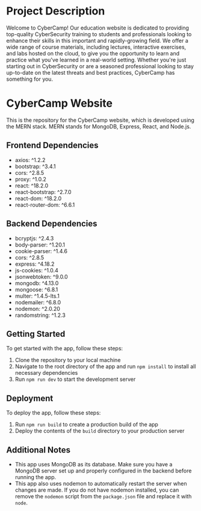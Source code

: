 # Project Description 

Welcome to CyberCamp! Our education website is dedicated to providing top-quality CyberSecurity training to students and professionals looking to enhance their skills in this important and rapidly-growing field. We offer a wide range of course materials, including lectures, interactive exercises, and labs hosted on the cloud, to give you the opportunity to learn and practice what you've learned in a real-world setting. Whether you're just starting out in CyberSecurity or are a seasoned professional looking to stay up-to-date on the latest threats and best practices, CyberCamp has something for you.

# CyberCamp Website

This is the repository for the CyberCamp website, which is developed using the MERN stack. MERN stands for MongoDB, Express, React, and Node.js. 

## Frontend Dependencies

- axios: ^1.2.2
- bootstrap: ^3.4.1
- cors: ^2.8.5
- proxy: ^1.0.2
- react: ^18.2.0
- react-bootstrap: ^2.7.0
- react-dom: ^18.2.0
- react-router-dom: ^6.6.1

## Backend Dependencies

- bcryptjs: ^2.4.3
- body-parser: ^1.20.1
- cookie-parser: ^1.4.6
- cors: ^2.8.5
- express: ^4.18.2
- js-cookies: ^1.0.4
- jsonwebtoken: ^9.0.0
- mongodb: ^4.13.0
- mongoose: ^6.8.1
- multer: ^1.4.5-lts.1
- nodemailer: ^6.8.0
- nodemon: ^2.0.20
- randomstring: ^1.2.3

## Getting Started

To get started with the app, follow these steps:

1. Clone the repository to your local machine
2. Navigate to the root directory of the app and run `npm install` to install all necessary dependencies
3. Run `npm run dev` to start the development server

## Deployment

To deploy the app, follow these steps:

1. Run `npm run build` to create a production build of the app
2. Deploy the contents of the `build` directory to your production server

## Additional Notes

- This app uses MongoDB as its database. Make sure you have a MongoDB server set up and properly configured in the backend before running the app.
- This app also uses nodemon to automatically restart the server when changes are made. If you do not have nodemon installed, you can remove the `nodemon` script from the `package.json` file and replace it with `node`.
